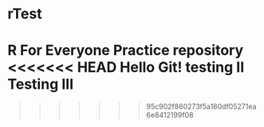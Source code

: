 # rTest
R For Everyone Practice repository
<<<<<<< HEAD
Hello Git!
testing II
Testing III
=======
>>>>>>> 95c902f860273f5a180df05271ea6e8412199f08
